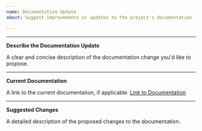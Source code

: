 ```yaml
---
name: Documentation Update
about: Suggest improvements or updates to the project's documentation

---
```

----------
**Describe the Documentation Update**

A clear and concise description of the documentation change you'd like to propose.


----------
**Current Documentation**

A link to the current documentation, if applicable.
[Link to Documentation]()

----------
**Suggested Changes**

A detailed description of the proposed changes to the documentation.

